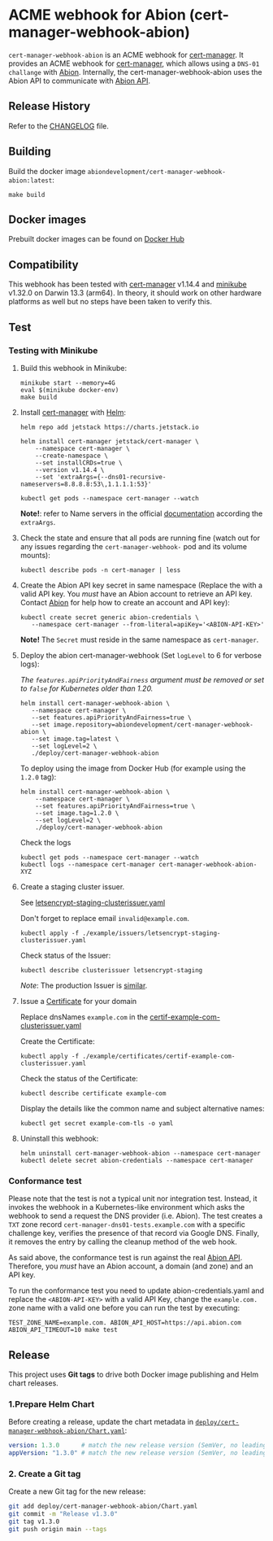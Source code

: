 # ACME webhook for Abion (cert-manager-webhook-abion)
`cert-manager-webhook-abion` is an ACME webhook for [cert-manager]. It provides an ACME webhook for [cert-manager], which 
allows using a `DNS-01 challange` with [Abion]. Internally, the cert-manager-webhook-abion uses the 
Abion API to communicate with [Abion API].

## Release History
Refer to the [CHANGELOG](CHANGELOG.md) file.

## Building
Build the docker image `abiondevelopment/cert-manager-webhook-abion:latest`:

```
make build
```

## Docker images
Prebuilt docker images can be found on [Docker Hub]

## Compatibility
This webhook has been tested with [cert-manager] v1.14.4 and [minikube] v1.32.0 on Darwin 13.3 (arm64). In theory, it 
should work on other hardware platforms as well but no steps have been taken to verify this.

## Test

### Testing with Minikube
1. Build this webhook in Minikube:

   ```
   minikube start --memory=4G 
   eval $(minikube docker-env) 
   make build 
   ```

2. Install [cert-manager] with [Helm]:

   ```
   helm repo add jetstack https://charts.jetstack.io

   helm install cert-manager jetstack/cert-manager \
       --namespace cert-manager \
       --create-namespace \
       --set installCRDs=true \
       --version v1.14.4 \
       --set 'extraArgs={--dns01-recursive-nameservers=8.8.8.8:53\,1.1.1.1:53}'

   kubectl get pods --namespace cert-manager --watch
   ```
   **Note!**: refer to Name servers in the official [documentation][setting-nameservers-for-dns01-self-check] according the `extraArgs`.  

3. Check the state and ensure that all pods are running fine (watch out for any issues regarding the `cert-manager-webhook-` pod and its volume mounts):
   
   ```   
   kubectl describe pods -n cert-manager | less
   ```

4. Create the Abion API key secret in same namespace (Replace the <ABION-API-KEY> with a valid API key. You *must* have an Abion account to retrieve an API key. Contact [Abion] for help how to create an account and API key):

   ```
   kubectl create secret generic abion-credentials \
      --namespace cert-manager --from-literal=apiKey='<ABION-API-KEY>'
   ```
   **Note!** The `Secret` must reside in the same namespace as `cert-manager`.

5. Deploy the abion cert-manager-webhook (Set `logLevel` to 6 for verbose logs):

   *The `features.apiPriorityAndFairness` argument must be removed or set to `false` for Kubernetes older than 1.20.*
   ```
   helm install cert-manager-webhook-abion \
      --namespace cert-manager \
      --set features.apiPriorityAndFairness=true \
      --set image.repository=abiondevelopment/cert-manager-webhook-abion \
      --set image.tag=latest \
      --set logLevel=2 \
      ./deploy/cert-manager-webhook-abion 
   ```

   To deploy using the image from Docker Hub (for example using the `1.2.0` tag):

   ```
   helm install cert-manager-webhook-abion \
       --namespace cert-manager \
       --set features.apiPriorityAndFairness=true \
       --set image.tag=1.2.0 \
       --set logLevel=2 \
       ./deploy/cert-manager-webhook-abion
   ```

   Check the logs
   ```
   kubectl get pods --namespace cert-manager --watch
   kubectl logs --namespace cert-manager cert-manager-webhook-abion-XYZ
   ```
   
6. Create a staging cluster issuer.

   See [letsencrypt-staging-clusterissuer.yaml](example/issuers/letsencrypt-staging-clusterissuer.yaml)

   Don't forget to replace email `invalid@example.com`.
   ```
   kubectl apply -f ./example/issuers/letsencrypt-staging-clusterissuer.yaml
   ```

   Check status of the Issuer:
   ```
   kubectl describe clusterissuer letsencrypt-staging
   ```

   *Note*: The production Issuer is [similar][ACME documentation].

7. Issue a [Certificate] for your domain

   Replace dnsNames `example.com` in the [certif-example-com-clusterissuer.yaml](example/certificates/certif-example-com-clusterissuer.yaml)

   Create the Certificate:
   ```
   kubectl apply -f ./example/certificates/certif-example-com-clusterissuer.yaml
   ```
   
   Check the status of the Certificate:
   ```
   kubectl describe certificate example-com
   ```

   Display the details like the common name and subject alternative names:
   
   ```
   kubectl get secret example-com-tls -o yaml
   ```

8. Uninstall this webhook:

   ```
   helm uninstall cert-manager-webhook-abion --namespace cert-manager
   kubectl delete secret abion-credentials --namespace cert-manager
   ```


### Conformance test

Please note that the test is not a typical unit nor integration test. Instead, it invokes the webhook in a Kubernetes-like environment which asks the webhook to send a request the DNS provider (i.e. Abion). 
The test creates a `TXT` zone record `cert-manager-dns01-tests.example.com` with a specific challenge key, verifies the presence of that record via Google DNS. Finally, it removes the entry by calling the cleanup method of the web hook.

As said above, the conformance test is run against the real [Abion API]. Therefore, you *must* have an Abion account, a domain (and zone) and an API key.

To run the conformance test you need to update abion-credentials.yaml and replace the `<ABION-API-KEY>` with a valid API Key, change the `example.com.` zone name with a valid one before you can run the test by executing: 

```
TEST_ZONE_NAME=example.com. ABION_API_HOST=https://api.abion.com ABION_API_TIMEOUT=10 make test
```

## Release
This project uses **Git tags** to drive both Docker image publishing and Helm chart releases.

### 1.Prepare Helm Chart
Before creating a release, update the chart metadata in
[`deploy/cert-manager-webhook-abion/Chart.yaml`](deploy/cert-manager-webhook-abion/Chart.yaml):

```yaml
version: 1.3.0      # match the new release version (SemVer, no leading v)
appVersion: "1.3.0" # match the new release version (SemVer, no leading v)
```
### 2. Create a Git tag
Create a new Git tag for the new release:
```bash
git add deploy/cert-manager-webhook-abion/Chart.yaml
git commit -m "Release v1.3.0"
git tag v1.3.0
git push origin main --tags
```

[ACME documentation]: https://cert-manager.io/docs/configuration/acme/
[Certificate]: https://cert-manager.io/docs/usage/certificate/
[cert-manager]: https://cert-manager.io/
[Abion]: https://abion.com/
[Abion API]: https://demo.abion.com/pmapi-doc/
[Docker Hub]: https://hub.docker.com/r/abiondevelopment/cert-manager-webhook-abion
[Helm]: https://helm.sh
[image tags]: https://hub.docker.com/r/abiondevelopment/cert-manager-webhook-abion
[minikube]: https://minikube.sigs.k8s.io/
[setting-nameservers-for-dns01-self-check]: https://cert-manager.io/docs/configuration/acme/dns01/#setting-nameservers-for-dns01-self-check